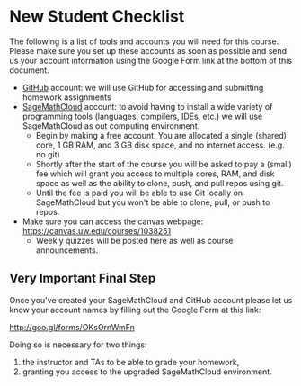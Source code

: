 # New Student Checklist

The following is a list of tools and accounts you will need for this course. Please make sure you set up these accounts as soon as possible and send us your account information using the Google Form link at the bottom of this document.

* [GitHub](http://www.github.com) account: we will use GitHub for accessing and
  submitting homework assignments
* [SageMathCloud](http://cloud.sagemath.com) account: to avoid having to install a
  wide variety of programming tools (languages, compilers, IDEs, etc.) we will
  use SageMathCloud as out computing environment.
  * Begin by making a free account. You are allocated a single (shared) core,
    1 GB RAM, and 3 GB disk space, and no internet access. (e.g. no git)
  * Shortly after the start of the course you will be asked to pay a (small)
    fee which will grant you access to multiple cores, RAM, and disk space as well
    as the ability to clone, push, and pull repos using git.
  * Until the fee is paid you will be able to use Git locally on SageMathCloud but
    you won't be able to clone, pull, or push to repos.
* Make sure you can access the canvas webpage: https://canvas.uw.edu/courses/1038251
  * Weekly quizzes will be posted here as well as course announcements.

## Very Important Final Step

Once you've created your SageMathCloud and GitHub account please let us know your
account names by filling out the Google Form at this link:

http://goo.gl/forms/OKsOrnWmFn

Doing so is necessary for two things:

1. the instructor and TAs to be able to grade your homework,
2. granting you access to the upgraded SageMathCloud environment.
